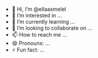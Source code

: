 - 👋 Hi, I’m @ellaasmelel
- 👀 I’m interested in ...
- 🌱 I’m currently learning ...
- 💞️ I’m looking to collaborate on ...
- 📫 How to reach me ...
- 😄 Pronouns: ...
- ⚡ Fun fact: ...

<!---
ellaasmelel/ellaasmelel is a ✨ special ✨ repository because its `README.md` (this file) appears on your GitHub profile.
You can click the Preview link to take a look at your changes.
--->
